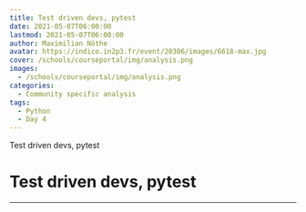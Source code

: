 ```yaml
---
title: Test driven devs, pytest
date: 2021-05-07T06:00:00
lastmod: 2021-05-07T06:00:00
author: Maximilian Nöthe
avatar: https://indico.in2p3.fr/event/20306/images/6618-max.jpg
cover: /schools/courseportal/img/analysis.png
images:
  - /schools/courseportal/img/analysis.png
categories:
  - Community specific analysis
tags:
  - Python
  - Day 4
---
```


Test driven devs, pytest

<!--more-->
<!---->

<!-- Dear instructor:
* The dates at the top of this markdown (.md) document will help order the classes in the portal.
Please, if you don't need to, do not change the one that is now.
* Take into account that there is a feature in the dates: if you use a date in the future, the class will be not visible in the portal until the date you have assigned.
* You can create dedicated folders if you need to.
* But if you simply need to add some pictures, you can use the folder ../static/img/ mentioned at the top as /schools/courseportal/img/
-->

<!---->

# Test driven devs, pytest


---
